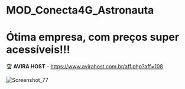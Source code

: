 # MOD_Conecta4G_Astronauta

# Ótima empresa, com preços super acessíveis!!!
🏆 <b>AVIRA HOST</b> - https://www.avirahost.com.br/aff.php?aff=108

![Screenshot_77](https://user-images.githubusercontent.com/105602625/222445222-6ac000ca-0121-4e1e-aa54-a5ce0216e9fd.jpg)
